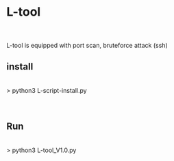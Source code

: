# L-tool
<br>
<br>
L-tool is equipped with port scan, bruteforce attack (ssh)
<br>

## install
<br>
> python3 L-script-install.py
<br>
<br>
<br>

## Run
<br>
> python3 L-tool_V1.0.py
<br>
<br>
<br>


<br>
<br>
<br>
